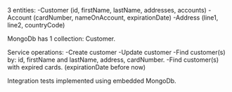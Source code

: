 3 entities:
-Customer (id, firstName, lastName, addresses, accounts)
-Account (cardNumber, nameOnAccount, expirationDate)
-Address (line1, line2, countryCode)

MongoDb has 1 collection: Customer.

Service operations:
-Create customer
-Update customer
-Find customer(s) by: id, firstName and lastName, address, cardNumber.
-Find customer(s) with expired cards. (expirationDate before now)

Integration tests implemented using embedded MongoDb.
